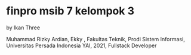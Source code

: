 # finpro msib 7 kelompok 3

by Ikan Three

Muhammad Rizky Ardian, Ekky , Fakultas Teknik, Prodi Sistem Informasi, Universitas Persada Indonesia YAI, 2021, Fullstack Developer
